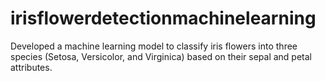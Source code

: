 # irisflowerdetectionmachinelearning
Developed a machine learning model to classify iris flowers into three species (Setosa, Versicolor, and Virginica) based on their sepal and petal attributes.
